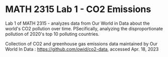 # MATH 2315 Lab 1 - CO2 Emissions
Lab 1 of MATH 2315 - analyzes data from Our World in Data about the world's CO2 pollution over time. PSecifically, analyzing the disproportionate pollution of 2020's top 10 polluting countries.

Collection of CO2 and greenhouse gas emissions data maintained by Our World In Data : https://github.com/owid/co2-data, accessed Apr. 18, 2023
